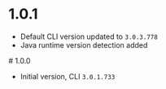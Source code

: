 # 1.0.1
- Default CLI version updated to `3.0.3.778`
- Java runtime version detection added

# 1.0.0
- Initial version, CLI `3.0.1.733`
